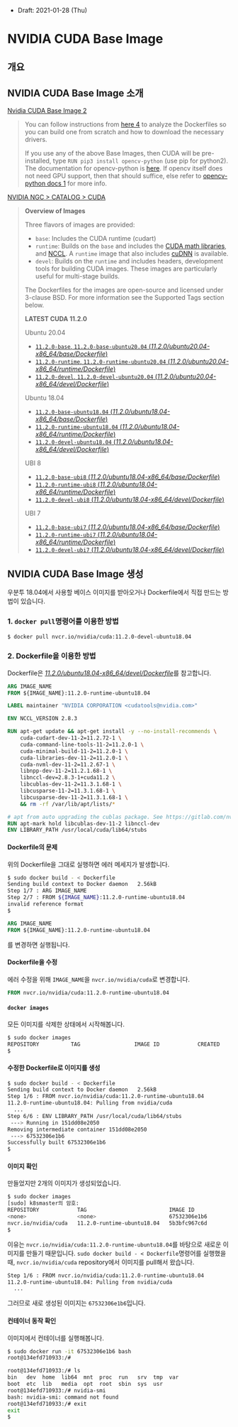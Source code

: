 * Draft: 2021-01-28 (Thu)

# NVIDIA CUDA Base Image

## 개요



## NVIDIA CUDA Base Image 소개

[Nvidia CUDA Base Image 2](https://ngc.nvidia.com/catalog/containers/nvidia:cuda)

> You can follow instructions from [here 4](https://github.com/dusty-nv/jetson-containers) to analyze the Dockerfiles so you can build one from scratch and how to download the necessary drivers.
>
> If you use any of the above Base Images, then CUDA will be pre-installed, type `RUN pip3 install opencv-python` (use pip for python2). The documentation for opencv-python is [here](https://pypi.org/project/opencv-python/). If opencv itself does not need GPU support, then that should suffice, else refer to [opencv-python docs 1](https://github.com/skvark/opencv-python#documentation-for-opencv-python) for more info.

[NVIDIA NGC > CATALOG > CUDA](https://ngc.nvidia.com/catalog/containers/nvidia:cuda)

> **Overview of Images**
>
> Three flavors of images are provided:
>
> - `base`: Includes the CUDA runtime (cudart)
> - `runtime`: Builds on the `base` and includes the [CUDA math libraries](https://developer.nvidia.com/gpu-accelerated-libraries), and [NCCL](https://developer.nvidia.com/nccl). A `runtime` image that also includes [cuDNN](https://developer.nvidia.com/cudnn) is available.
> - `devel`: Builds on the `runtime` and includes headers, development tools for building CUDA images. These images are particularly useful for multi-stage builds.
>
> The Dockerfiles for the images are open-source and licensed under 3-clause BSD. For more information see the Supported Tags section below.
>
> **LATEST CUDA 11.2.0**
>
> Ubuntu 20.04
>
> - [`11.2.0-base`, `11.2.0-base-ubuntu20.04` (*11.2.0/ubuntu20.04-x86_64/base/Dockerfile*)](https://gitlab.com/nvidia/container-images/cuda/blob/master/dist/11.2.0/ubuntu20.04-x86_64/base/Dockerfile)
> - [`11.2.0-runtime`, `11.2.0-runtime-ubuntu20.04` (*11.2.0/ubuntu20.04-x86_64/runtime/Dockerfile*)](https://gitlab.com/nvidia/container-images/cuda/blob/master/dist/11.2.0/ubuntu20.04-x86_64/runtime/Dockerfile)
> - [`11.2.0-devel`, `11.2.0-devel-ubuntu20.04` (*11.2.0/ubuntu20.04-x86_64/devel/Dockerfile*)](https://gitlab.com/nvidia/container-images/cuda/blob/master/dist/11.2.0/ubuntu20.04-x86_64/devel/Dockerfile)
>
> Ubuntu 18.04
>
> - [`11.2.0-base-ubuntu18.04` (*11.2.0/ubuntu18.04-x86_64/base/Dockerfile*)](https://gitlab.com/nvidia/container-images/cuda/blob/master/dist/11.2.0/ubuntu18.04-x86_64/base/Dockerfile)
> - [`11.2.0-runtime-ubuntu18.04` (*11.2.0/ubuntu18.04-x86_64/runtime/Dockerfile*)](https://gitlab.com/nvidia/container-images/cuda/blob/master/dist/11.2.0/ubuntu18.04-x86_64/runtime/Dockerfile)
> - [`11.2.0-devel-ubuntu18.04` (*11.2.0/ubuntu18.04-x86_64/devel/Dockerfile*)](https://gitlab.com/nvidia/container-images/cuda/blob/master/dist/11.2.0/ubuntu18.04-x86_64/devel/Dockerfile)
>
> UBI 8
>
> - [`11.2.0-base-ubi8` (*11.2.0/ubuntu18.04-x86_64/base/Dockerfile*)](https://gitlab.com/nvidia/container-images/cuda/blob/master/dist/11.2.0/ubi8-x86_64/base/Dockerfile)
> - [`11.2.0-runtime-ubi8` (*11.2.0/ubuntu18.04-x86_64/runtime/Dockerfile*)](https://gitlab.com/nvidia/container-images/cuda/blob/master/dist/11.2.0/ubi8-x86_64/runtime/Dockerfile)
> - [`11.2.0-devel-ubi8` (*11.2.0/ubuntu18.04-x86_64/devel/Dockerfile*)](https://gitlab.com/nvidia/container-images/cuda/blob/master/dist/11.2.0/ubi8-x86_64/devel/Dockerfile)
>
> UBI 7
>
> - [`11.2.0-base-ubi7` (*11.2.0/ubuntu18.04-x86_64/base/Dockerfile*)](https://gitlab.com/nvidia/container-images/cuda/blob/master/dist/11.2.0/ubi7-x86_64/base/Dockerfile)
> - [`11.2.0-runtime-ubi7` (*11.2.0/ubuntu18.04-x86_64/runtime/Dockerfile*)](https://gitlab.com/nvidia/container-images/cuda/blob/master/dist/11.2.0/ubi7-x86_64/runtime/Dockerfile)
> - [`11.2.0-devel-ubi7` (*11.2.0/ubuntu18.04-x86_64/devel/Dockerfile*)](https://gitlab.com/nvidia/container-images/cuda/blob/master/dist/11.2.0/ubi7-x86_64/devel/Dockerfile)

## NVIDIA CUDA Base Image 생성

우분투 18.04에서 사용할 베이스 이미지를 받아오거나 Dockerfile에서 직접 만드는 방법이 있습니다.

### 1. `docker pull`명령어를 이용한 방법

```dockerfile
$ docker pull nvcr.io/nvidia/cuda:11.2.0-devel-ubuntu18.04
```

### 2. Dockerfile을 이용한 방법

Dockerfile은 [*11.2.0/ubuntu18.04-x86_64/devel/Dockerfile*](https://gitlab.com/nvidia/container-images/cuda/blob/master/dist/11.2.0/ubuntu18.04-x86_64/devel/Dockerfile)를 참고합니다.

```dockerfile
ARG IMAGE_NAME
FROM ${IMAGE_NAME}:11.2.0-runtime-ubuntu18.04

LABEL maintainer "NVIDIA CORPORATION <cudatools@nvidia.com>"

ENV NCCL_VERSION 2.8.3

RUN apt-get update && apt-get install -y --no-install-recommends \
    cuda-cudart-dev-11-2=11.2.72-1 \
    cuda-command-line-tools-11-2=11.2.0-1 \
    cuda-minimal-build-11-2=11.2.0-1 \
    cuda-libraries-dev-11-2=11.2.0-1 \
    cuda-nvml-dev-11-2=11.2.67-1 \
    libnpp-dev-11-2=11.2.1.68-1 \
    libnccl-dev=2.8.3-1+cuda11.2 \
    libcublas-dev-11-2=11.3.1.68-1 \
    libcusparse-11-2=11.3.1.68-1 \
    libcusparse-dev-11-2=11.3.1.68-1 \
    && rm -rf /var/lib/apt/lists/*

# apt from auto upgrading the cublas package. See https://gitlab.com/nvidia/container-images/cuda/-/issues/88
RUN apt-mark hold libcublas-dev-11-2 libnccl-dev
ENV LIBRARY_PATH /usr/local/cuda/lib64/stubs
```

#### Dockerfile의 문제

위의 Dockerfile을 그대로 실행하면 에러 메세지가 발생합니다.

```bash
$ sudo docker build - < Dockerfile
Sending build context to Docker daemon   2.56kB
Step 1/7 : ARG IMAGE_NAME
Step 2/7 : FROM ${IMAGE_NAME}:11.2.0-runtime-ubuntu18.04
invalid reference format
$
```

```dockerfile
ARG IMAGE_NAME
FROM ${IMAGE_NAME}:11.2.0-runtime-ubuntu18.04
```

를 변경하면 실행됩니다.

#### Dockerfile을 수정

에러 수정을 위해 `IMAGE_NAME`을 `nvcr.io/nvidia/cuda`로 변경합니다.

```dockerfile
FROM nvcr.io/nvidia/cuda:11.2.0-runtime-ubuntu18.04
```

#### `docker images`

모든 이미지를 삭제한 상태에서 시작해봅니다.

```bash
$ sudo docker images
REPOSITORY          TAG                 IMAGE ID            CREATED             SIZE
$
```

#### 수정한 Dockerfile로 이미지를 생성

```bash
$ sudo docker build - < Dockerfile
Sending build context to Docker daemon   2.56kB
Step 1/6 : FROM nvcr.io/nvidia/cuda:11.2.0-runtime-ubuntu18.04
11.2.0-runtime-ubuntu18.04: Pulling from nvidia/cuda
  ...
Step 6/6 : ENV LIBRARY_PATH /usr/local/cuda/lib64/stubs
 ---> Running in 151dd08e2050
Removing intermediate container 151dd08e2050
 ---> 67532306e1b6
Successfully built 67532306e1b6
$
```

#### 이미지 확인

만들었지만 2개의 이미지가 생성되었습니다.

```bash
$ sudo docker images
[sudo] k8smaster의 암호: 
REPOSITORY            TAG                          IMAGE ID            CREATED             SIZE
<none>                <none>                       67532306e1b6        3 minutes ago       4.23GB
nvcr.io/nvidia/cuda   11.2.0-runtime-ubuntu18.04   5b3bfc967c6d        2 weeks ago         2.01GB
$
```

이유는 `nvcr.io/nvidia/cuda:11.2.0-runtime-ubuntu18.04`를 바탕으로 새로운 이미지를 만들기 때문입니다. `sudo docker build - < Dockerfile`명령어를 실행했을 때, `nvcr.io/nvidia/cuda` repository에서 이미지를 pull해서 왔습니다.

```bash
Step 1/6 : FROM nvcr.io/nvidia/cuda:11.2.0-runtime-ubuntu18.04
11.2.0-runtime-ubuntu18.04: Pulling from nvidia/cuda
  ...
```

그러므로 새로 생성된 이미지는 `67532306e1b6`입니다.

#### 컨테이너 동작 확인

이미지에서 컨테이너를 실행해봅니다.

```bash
$ sudo docker run -it 67532306e1b6 bash
root@134efd710933:/#
```



```bash
root@134efd710933:/# ls
bin   dev  home  lib64  mnt  proc  run   srv  tmp  var
boot  etc  lib   media  opt  root  sbin  sys  usr
root@134efd710933:/# nvidia-smi
bash: nvidia-smi: command not found
root@134efd710933:/# exit
exit
$
```

